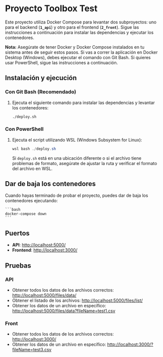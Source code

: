 # Proyecto Toolbox Test

Este proyecto utiliza Docker Compose para levantar dos subproyectos: uno para el backend (**`1_api`**) y otro para el frontend (**`2_front`**). Sigue las instrucciones a continuación para instalar las dependencias y ejecutar los contenedores.

**Nota:** Asegúrate de tener Docker y Docker Compose instalados en tu sistema antes de seguir estos pasos. Si vas a correr la aplicación en Docker Desktop (Windows), debes ejecutar el comando con Git Bash. Si quieres usar PowerShell, sigue las instrucciones a continuación.

## Instalación y ejecución

### Con Git Bash (Recomendado)

1. Ejecuta el siguiente comando para instalar las dependencias y levantar los contenedores:

    ```bash
    ./deploy.sh
    ```

### Con PowerShell

1. Ejecuta el script utilizando WSL (Windows Subsystem for Linux):

    ```powershell
    wsl bash ./deploy.sh
    ```

    Si `deploy.sh` está en una ubicación diferente o si el archivo tiene problemas de formato, asegúrate de ajustar la ruta y verificar el formato del archivo en WSL.

## Dar de baja los contenedores

Cuando hayas terminado de probar el proyecto, puedes dar de baja los contenedores ejecutando:

    ```bash
    docker-compose down
    ```

## Puertos

- **API**: [http://localhost:5000/](http://localhost:5000/)
- **Frontend**: [http://localhost:3000/](http://localhost:3000/)

## Pruebas

### API

- Obtener todos los datos de los archivos correctos: [http://localhost:5000/files/data/](http://localhost:5000/files/data/)
- Obtener el listado de los archivos: [http://localhost:5000/files/list/](http://localhost:5000/files/list/)
- Obtener los datos de un archivo en específico: [http://localhost:5000/files/data?fileName=test1.csv](http://localhost:5000/files/data?fileName=test1.csv)

### Front

- Obtener todos los datos de los archivos correctos: [http://localhost:3000/](http://localhost:3000/)
- Obtener los datos de un archivo en específico: [http://localhost:3000/?fileName=test3.csv](http://localhost:3000/?fileName=test3.csv)
